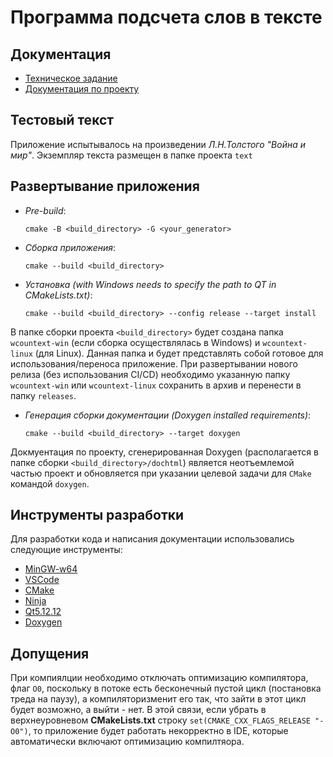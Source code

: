 # Программа подсчета слов в тексте


## Документация
- [Техническое задание](specification/specification.md)
- [Документация по проекту](dochtml/index.html)

## Тестовый текст
Приложение испытывалось на произведении _Л.Н.Толстого "Война и мир"_. Экземпляр текста размещен в папке проекта `text`

## Развертывание приложения
- _Pre-build_: 
    ```
    cmake -B <build_directory> -G <your_generator>
    ```

- _Сборка приложения_: 
    ```
    cmake --build <build_directory>
    ```

- _Установка (with Windows needs to specify the path to QT in CMakeLists.txt)_: 
    ```
    cmake --build <build_directory> --config release --target install
    ```
В папке сборки проекта `<build_directory>` будет создана папка `wcountext-win` (если сборка осуществлялась в Windows) и `wcountext-linux` (для Linux). Данная папка и будет представлять собой готовое для использования/переноса приложение. При развертывании нового релиза (без использования CI/CD) необходимо указанную папку `wcountext-win` или `wcountext-linux` сохранить в архив и перенести в папку `releases`.

- _Генерация сборки документации (Doxygen installed requirements)_: 
    ```
    cmake --build <build_directory> --target doxygen
    ```
Докмуентация по проекту, сгенерированная Doxygen (располагается в папке сборки `<build_directory>/dochtml`) является неотъемлемой частью проект и обновляется при указании целевой задачи для `CMake` командой `doxygen`.


## Инструменты разработки

Для разработки кода и написания документации использовались следующие инструменты:
- [MinGW-w64](https://www.mingw-w64.org/)
- [VSCode](https://code.visualstudio.com/)
- [CMake](https://cmake.org/download/)
- [Ninja](https://github.com/ninja-build/ninja/releases)
- [Qt5.12.12](https://www.qt.io/)
- [Doxygen](https://github.com/doxygen/doxygen/releases)

## Допущения
При компиялции необходимо отключать оптимизацию компилятора, флаг `O0`, поскольку в потоке есть бесконечный пустой цикл (постановка треда на паузу), а компиляторизменит его так, что зайти в этот цикл будет возможно, а выйти - нет. В этой связи, если убрать в верхнеуровневом __CMakeLists.txt__ строку `set(CMAKE_CXX_FLAGS_RELEASE "-O0")`, то приложение будет работать некорректно в IDE, которые автоматически включают оптимизацию компилтяора.